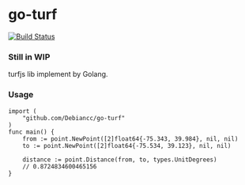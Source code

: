 # go-turf
[![Build Status](https://travis-ci.com/Debiancc/go-turf.svg?branch=master)](https://travis-ci.com/Debiancc/go-turf)
### Still in WIP

turfjs lib implement by Golang.

### Usage

```golang
import (
	"github.com/Debiancc/go-turf"
)
func main() {
    from := point.NewPoint([2]float64{-75.343, 39.984}, nil, nil)
    to := point.NewPoint([2]float64{-75.534, 39.123}, nil, nil)

    distance := point.Distance(from, to, types.UnitDegrees)
    // 0.8724834600465156
}
```
